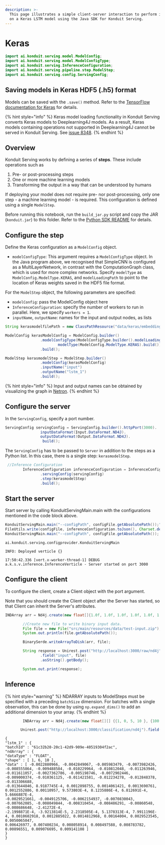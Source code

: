 ```yaml
---
description: >-
  This page illustrates a simple client-server interaction to perform inference
  on a Keras LSTM model using the Java SDK for Konduit Serving.
---
```


# Keras

```java
import ai.konduit.serving.model.ModelConfig;
import ai.konduit.serving.model.ModelConfigType;
import ai.konduit.serving.InferenceConfiguration;
import ai.konduit.serving.pipeline.step.ModelStep;
import ai.konduit.serving.config.ServingConfig;
```

## Saving models in Keras HDF5 \(.h5\) format

Models can be saved with the `.save()` method. Refer to the [TensorFlow documentation for Keras](https://www.tensorflow.org/guide/keras/save_and_serialize) for details.

{% hint style="info" %}
Keras model loading functionality in Konduit Serving converts Keras models to Deeplearning4J models. As a result, Keras models containing operations not supported in Deeplearning4J cannot be served in Konduit Serving. See [issue 8348](https://github.com/eclipse/deeplearning4j/issues/8348).
{% endhint %}

## Overview

Konduit Serving works by defining a series of **steps**. These include operations such as 

1. Pre- or post-processing steps 
2. One or more machine learning models 
3. Transforming the output in a way that can be understood by humans

If deploying your model does not require pre- nor post-processing, only one step - a machine learning model - is required. This configuration is defined using a single `ModelStep`.

Before running this notebook, run the `build_jar.py` script and copy the JAR \(`konduit.jar`\) to this folder. Refer to the [Python SDK README](https://github.com/KonduitAI/konduit-serving/blob/master/python/README.md) for details.

## Configure the step

Define the Keras configuration as a `ModelConfig` object.

* `modelConfigType`: This argument requires a `ModelConfigType` object. In the Java program above, we recognised that SimpleCNN is configured as a MultiLayerNetwork, in contrast with the ComputationGraph class, which is used for more complex networks. Specify `modelType` as `ModelConfig.ModelType.KERAS`, and `modelLoadingPath` to point to the location of Keras weights saved in the HDF5 file format. 


For the `ModelStep` object, the following parameters are specified:

* `modelConfig`: pass the ModelConfig object here 
* `InferenceConfiguration`: specify the number of workers to run in parallel. Here, we specify `workers = 1`.
* `inputName`, `outputName`: names for the input and output nodes, as lists 

```java
String kerasmodelfilePath = new ClassPathResource("data/keras/embedding_lstm_tensorflow_2.h5").getFile().getAbsolutePath();

ModelConfig kerasModelConfig = ModelConfig.builder()
                .modelConfigType(ModelConfigType.builder().modelLoadingPath(kerasmodelfilePath.toString()).
                        modelType(ModelConfig.ModelType.KERAS).build())
                .build();

ModelStep kerasmodelStep = ModelStep.builder()
                .modelConfig(kerasModelConfig)
                .inputName("input")
                .outputName("lstm_1")
                .build(); 
```

{% hint style="info" %}
Input and output names can be obtained by visualizing the graph in [Netron](https://github.com/lutzroeder/netron).
{% endhint %} 


## Configure the server

In the `ServingConfig`, specify a port number.


```java
ServingConfig servingConfig = ServingConfig.builder().httpPort(3000).
                inputDataFormat(Input.DataFormat.ND4J).
                outputDataFormat(Output.DataFormat.ND4J).
                 build();
```

The `ServingConfig` has to be passed to `Server` in addition to the steps as a Python list. In this case, there is a single step: `kerasmodelStep`. 

```java
 //Inference Configuration
        InferenceConfiguration inferenceConfiguration = InferenceConfiguration.builder()
                .servingConfig(servingConfig)
                .step(kerasmodelStep)
                .build();
```

## Start the server

Start server by calling KonduitServingMain.main with the configurations mentioned in the code block above. 

```java
KonduitServingMain.main("--configPath", configFile.getAbsolutePath());" File configFile = new File("config.json");
FileUtils.write(configFile, inferenceConfiguration.toJson(), Charset.defaultCharset());
KonduitServingMain.main("--configPath", configFile.getAbsolutePath());
```

```text
ai.konduit.serving.configprovider.KonduitServingMain

INFO: Deployed verticle {}

17:50:42.336 [vert.x-worker-thread-1] DEBUG a.k.s.v.inference.InferenceVerticle - Server started on port 3000

```

## Configure the client

To configure the client, create a Client object with the port argument.

Note that you should create the Client object after the Server has started, so that Client can inherit the Server's attributes.

```java
INDArray arr = Nd4j.create(new float[]{1.0f, 1.0f, 1.0f, 1.0f, 1.0f, 1.0f, 1.0f, 1.0f, 1.0f, 1.0f}, 1, 10);

        //Create new file to write binary input data.
        File file = new File("src/main/resources/data/test-input.zip");
        System.out.println(file.getAbsolutePath());

        BinarySerde.writeArrayToDisk(arr, file);

        String response = Unirest.post("http://localhost:3000/raw/nd4j")
                .field("input", file)
                .asString().getBody();

        System.out.print(response);
```


## Inference 

{% hint style="warning" %}
NDARRAY inputs to ModelSteps must be specified with a preceding `batchSize` dimension. For batches with a single observation, this can be done by using `np.expand_dims()` to add an additional dimension to your array. 
{% endhint %}

```java
        INDArray arr = Nd4j.create(new float[][] {{1, 0, 5, 10 }, {100,55, 555, 1000}});

       Unirest.post("http://localhost:3000/classification/nd4j").field("input", arr);
```


```text
{
"lstm_1" : {
"batchId" : "61c32b20-20c1-42d9-909e-40519304f2ac",
"ndArray" : {
"dataType" : "FLOAT",
"shape" : [ 1, 6, 10 ],
"data" : [ -0.0022880966, -0.0042849067, -0.005983479, -0.0073982426, -0.008555864, -0.009488584, -0.010229964, -0.010812048, -0.011263946,
-0.011611057, -0.0027362786, -0.005198746, -0.0072902446, -0.009000374, -0.010361125, -0.011421581, -0.012234278, -0.012848378, -0.013306688,
-0.013644846, 8.9187745E-4, 0.0012898755, 0.0014061421, 0.0013690761, 0.0012552886, 0.00110957, 9.573803E-4, 8.1235886E-4, 6.812691E-4, 5.6666887E-4,
-0.0029521661, -0.0049125706, -0.0062154937, -0.0070830043, -0.007662085, -0.008049844, -0.008310454, -0.008486291, -0.00860548, -0.008686648, -2.41272E-4,
-2.1998871E-4, -3.9213814E-5, 2.2318505E-4, 5.1378313E-4, 7.9911196E-4, 0.0010602918, 0.0012885022, 0.0014812968, 0.00164004, 0.0029523545, 0.0050065047,
0.006426977, 0.007400234, 0.008058914, 0.008497588, 0.008783782, 0.00896551, 0.009076695, 0.009141108 ]
}
}
```



